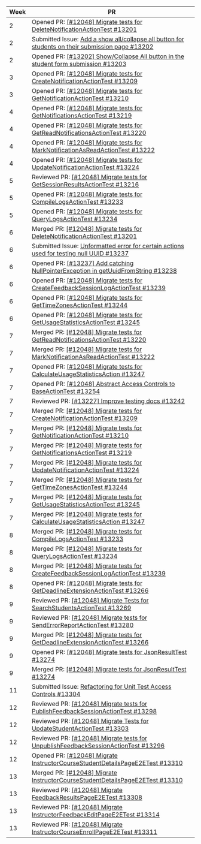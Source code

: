 | Week | PR |
|------|---|
| 2    | Opened PR: [[#12048] Migrate tests for DeleteNotificationActionTest #13201](https://github.com/TEAMMATES/teammates/pull/13201) |
| 2    | Submitted Issue: [Add a show all/collapse all button for students on their submission page #13202](https://github.com/TEAMMATES/teammates/pull/13202) |
| 2    | Opened PR: [[#13202] Show/Collapse All button in the student form submission #13203](https://github.com/TEAMMATES/teammates/pull/13203) |
| 3    | Opened PR: [[#12048] Migrate tests for CreateNotificationActionTest #13209](https://github.com/TEAMMATES/teammates/pull/13209) |
| 3    | Opened PR: [[#12048] Migrate tests for GetNotificationActionTest #13210](https://github.com/TEAMMATES/teammates/pull/13210) |
| 4    | Opened PR: [[#12048] Migrate tests for GetNotificationsActionTest #13219](https://github.com/TEAMMATES/teammates/pull/13219) |
| 4    | Opened PR: [[#12048] Migrate tests for GetReadNotificationsActionTest #13220](https://github.com/TEAMMATES/teammates/pull/13220) |
| 4    | Opened PR: [[#12048] Migrate tests for MarkNotificationAsReadActionTest #13222](https://github.com/TEAMMATES/teammates/pull/13222) |
| 4    | Opened PR: [[#12048] Migrate tests for UpdateNotificationActionTest #13224](https://github.com/TEAMMATES/teammates/pull/13224) |
| 5    | Reviewed PR: [[#12048] Migrate tests for GetSessionResultsActionTest #13216](https://github.com/TEAMMATES/teammates/pull/13216) |
| 5    | Opened PR: [[#12048] Migrate tests for CompileLogsActionTest #13233](https://github.com/TEAMMATES/teammates/pull/13233) |
| 5    | Opened PR: [[#12048] Migrate tests for QueryLogsActionTest #13234](https://github.com/TEAMMATES/teammates/pull/13234) |
| 6    | Merged PR: [[#12048] Migrate tests for DeleteNotificationActionTest #13201](https://github.com/TEAMMATES/teammates/pull/13201) |
| 6    | Submitted Issue: [Unformatted error for certain actions used for testing null UUID #13237](https://github.com/TEAMMATES/teammates/pull/13237) |
| 6    | Opened PR: [[#13237] Add catching NullPointerException in getUuidFromString #13238](https://github.com/TEAMMATES/teammates/pull/13238) |
| 6    | Opened PR: [[#12048] Migrate tests for CreateFeedbackSessionLogActionTest #13239](https://github.com/TEAMMATES/teammates/pull/13239) |
| 6    | Opened PR: [[#12048] Migrate tests for GetTimeZonesActionTest #13244](https://github.com/TEAMMATES/teammates/pull/13244) |
| 6    | Opened PR: [[#12048] Migrate tests for GetUsageStatisticsActionTest #13245](https://github.com/TEAMMATES/teammates/pull/13245) |
| 7    | Merged PR: [[#12048] Migrate tests for GetReadNotificationsActionTest #13220](https://github.com/TEAMMATES/teammates/pull/13220) |
| 7    | Merged PR: [[#12048] Migrate tests for MarkNotificationAsReadActionTest #13222](https://github.com/TEAMMATES/teammates/pull/13222) |
| 7    | Opened PR: [[#12048] Migrate tests for CalculateUsageStatisticsAction #13247](https://github.com/TEAMMATES/teammates/pull/13247) |
| 7    | Opened PR: [[#12048] Abstract Access Controls to BaseActionTest #13254](https://github.com/TEAMMATES/teammates/pull/13254) |
| 7    | Reviewed PR: [[#13227] Improve testing docs #13242](https://github.com/TEAMMATES/teammates/pull/13242) |
| 7    | Merged PR: [[#12048] Migrate tests for CreateNotificationActionTest #13209](https://github.com/TEAMMATES/teammates/pull/13209) |
| 7    | Merged PR: [[#12048] Migrate tests for GetNotificationActionTest #13210](https://github.com/TEAMMATES/teammates/pull/13210) |
| 7    | Merged PR: [[#12048] Migrate tests for GetNotificationsActionTest #13219](https://github.com/TEAMMATES/teammates/pull/13219) |
| 7    | Merged PR: [[#12048] Migrate tests for UpdateNotificationActionTest #13224](https://github.com/TEAMMATES/teammates/pull/13224) |
| 7    | Merged PR: [[#12048] Migrate tests for GetTimeZonesActionTest #13244](https://github.com/TEAMMATES/teammates/pull/13244) |
| 7    | Merged PR: [[#12048] Migrate tests for GetUsageStatisticsActionTest #13245](https://github.com/TEAMMATES/teammates/pull/13245) |
| 7    | Merged PR: [[#12048] Migrate tests for CalculateUsageStatisticsAction #13247](https://github.com/TEAMMATES/teammates/pull/13247) |
| 8    | Merged PR: [[#12048] Migrate tests for CompileLogsActionTest #13233](https://github.com/TEAMMATES/teammates/pull/13233) |
| 8    | Merged PR: [[#12048] Migrate tests for QueryLogsActionTest #13234](https://github.com/TEAMMATES/teammates/pull/13234) |
| 8    | Merged PR: [[#12048] Migrate tests for CreateFeedbackSessionLogActionTest #13239](https://github.com/TEAMMATES/teammates/pull/13239) |
| 8    | Opened PR: [[#12048] Migrate tests for GetDeadlineExtensionActionTest #13266](https://github.com/TEAMMATES/teammates/pull/13266) |
| 9    | Reviewed PR: [[#12048] Migrate Tests for SearchStudentsActionTest #13269](https://github.com/TEAMMATES/teammates/pull/13269) |
| 9    | Reviewed PR: [[#12048] Migrate tests for SendErrorReportActionTest #13280](https://github.com/TEAMMATES/teammates/pull/13280) |
| 9    | Merged PR: [[#12048] Migrate tests for GetDeadlineExtensionActionTest #13266](https://github.com/TEAMMATES/teammates/pull/13266) |
| 9    | Opened PR: [[#12048] Migrate tests for JsonResultTest #13274](https://github.com/TEAMMATES/teammates/pull/13274) |
| 9    | Merged PR: [[#12048] Migrate tests for JsonResultTest #13274](https://github.com/TEAMMATES/teammates/pull/13274) |
| 11   | Submitted Issue: [Refactoring for Unit Test Access Controls #13304](https://github.com/TEAMMATES/teammates/pull/13304) |
| 12   | Reviewed PR: [[#12048] Migrate tests for PublishFeedbackSessionActionTest #13298](https://github.com/TEAMMATES/teammates/pull/13298) |
| 12   | Reviewed PR: [[#12048] Migrate Tests for UpdateStudentActionTest #13303](https://github.com/TEAMMATES/teammates/pull/13303) |
| 12   | Reviewed PR: [[#12048] Migrate tests for UnpublishFeedbackSessionActionTest #13296](https://github.com/TEAMMATES/teammates/pull/13296) |
| 12   | Opened PR: [[#12048] Migrate InstructorCourseStudentDetailsPageE2ETest #13310](https://github.com/TEAMMATES/teammates/pull/13310) |
| 13   | Merged PR: [[#12048] Migrate InstructorCourseStudentDetailsPageE2ETest #13310](https://github.com/TEAMMATES/teammates/pull/13310) |
| 13   | Reviewed PR: [[#12048] Migrate FeedbackResultsPageE2ETest #13308](https://github.com/TEAMMATES/teammates/pull/13308) |
| 13   | Reviewed PR: [[#12048] Migrate InstructorFeedbackEditPageE2ETest #13314](https://github.com/TEAMMATES/teammates/pull/13314) |
| 13   | Reviewed PR: [[#12048] Migrate InstructorCourseEnrollPageE2ETest #13311](https://github.com/TEAMMATES/teammates/pull/13311) |